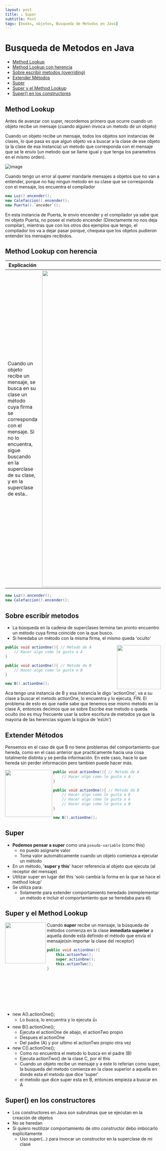 ```yaml
---
layout: post
title: ☕ Super
subtitle: Post
tags: [books, objetos, Busqueda de Metodos en Java]
---
```



# Busqueda de Metodos en Java
- [Method Lookup](#method-lookup)
- [Method Lookup con herencia](#method-lookup-con-herencia)
- [Sobre escribír metodos (overriding)](#sobre-escribír-metodos)
- [Extender Métodos](#extender-métodos)
- [Super](#super)
- [Super y el Method Lookup](#super-y-el-method-lookup)
- [Super() en los constructores](#super-en-los-constructores)


## Method Lookup

Antes de avanzar con super, recordemos primero que ocurre cuando un objeto recibe un mensaje (cuando alguien invoca un metodo de un objeto)

Cuando un objeto recibe un mensaje, todos los objetos son instancias de clases, lo que pasa es que algun objeto va a buscar a la clase de ese objeto (a la clase de esa instancia) un metodo que corresponda con el mensaje que se le envio (un metodo que se llame igual y que tenga los parametros en el mismo orden). 

![image](https://user-images.githubusercontent.com/55964635/192359878-c98013e6-ff36-48eb-b934-488414bec1ec.png)

Cuando tengo un error al querer mandarle mensajes a objetos que no van a entender, porque no hay ningun metodo en su clase que se corresponda con el mensaje, los encuentra el compilador

```java
new Luz().encender();
new Calefaccion().encender();
new Puerta().`enceder`(); 
```

En esta instancia de Puerta, le envio encender y el compilador ya sabe que mi objeto Puerta, no posee el metodo encender (Directamente no nos deja compilar), mientras que con los otros dos ejemplos que tengo, el compilador los va a dejar pasar porque, chequea que los objetos pudieron entender los mensajes recibidos.

## Method Lookup con herencia

| Explicación  | Grafico |
| ------------- | ------------- |
| Cuando un objeto recibe un mensaje, se busca en su clase un método cuya firma se corresponda con el mensaje. Si no lo encuentra, sigue buscando en la superclase de su clase, y en la superclase de esta..  | <img width="1020"   src = 'https://user-images.githubusercontent.com/55964635/192593948-5ef01c06-4db4-461f-819e-7618228fbbfc.png'>  |


```java
new Luz().encender();
new Calefaccion().encender();
```

## Sobre escribír metodos

- La búsqueda en la cadena de superclases termina tan pronto encuentro un método cuya firma coincide con la que busco.
- Si heredaba un método con la misma firma, el mismo queda 'oculto'

<img width="142" align='right'  src = 'https://user-images.githubusercontent.com/55964635/192596770-db030a56-4833-4473-940e-d75160026415.png'>

```java
public void actionOne(){ // Metodo de A
    // Hacer algo como le gusta a A
}

public void actionOne(){ // Metodo de B
    // Hacer algo como le gusta a B
}
```

 

 



```java
new B().actionOne();
```
Aca tengo una instancia de B y esa instancia le digo 'actionOne', va a su clase a buscar el metodo actionOne, lo encuentra y lo ejecuta, FIN. El problema de esto es que nadie sabe que tenemos ese mismo metodo en la clase A, entonces decimos que se sobre Escribe ese metodo o queda oculto (no es muy frecuente usar la sobre escritura de metodos ya que la mayoria de las herencias siguen la logica de 'esUn')


## Extender Métodos
Pensemos en el caso de que B no tiene problemas del comportamiento que hereda, como en el caso anterior que practicamente hacia una cosa totalmente distinta y se perdia información.
En este caso, hace lo que hereda sin perder información pero tambien puede hacer más.

<img width="152" align='left'  src = 'https://user-images.githubusercontent.com/55964635/192596770-db030a56-4833-4473-940e-d75160026415.png'>



```java
public void actionOne(){ // Metodo de A
    // Hacer algo como le gusta a A
}

public void actionOne(){ // Metodo de B
    // Hacer algo como le gusta a B
    // Hacer algo como le gusta a A
    // Hacer algo como le gusta a B
}
```

```java
new B().actionOne();
```


## Super
- **Podemos pensar a super** como una `pseudo-variable` (como this)
    - no puedo asignarle valor
    - Toma valor automáticamente cuando un objeto comienza a ejecutar un método
- En un método, '**super y this**' hacer referencia al objeto que ejecuta (al receptor del mensaje)
- Utilizar super en lugar del this 'solo cambia la forma en la que se hace el method lokup'
- Se utiliza para:
    - Solamente para extender comportamiento heredado (reimplementar un método e incluir el comportamiento que se heredaba para él)

## Super y el Method Lookup

<img width="132" align='left'  src = 'https://user-images.githubusercontent.com/55964635/192617819-bb67dd5b-9a90-47ae-b8aa-f27a7db6d6c8.png'>

Cuando **super** recibe un mensaje, la búsqueda de métodos comienza en la clase **inmediata superior** a aquella donde está definido el método que envía el mensaje(sin importar la clase del receptor)

```java
public void actionOne(){
    this.actionTwo();
    super.actionOne();
    this.actionTwo();
}
```
<br>
<br>
<br>
<br>
<br>
<br>

- new A().actionOne(); 
    - Lo busca, lo encuentra y lo ejecuta 👍
- new B().actionOne();
    - Ejecuta el actionOne de abajo, el actionTwo propio
    - Despues el actionOne
    - Del padre (A) y por ultimo el actionTwo propio otra vez
- new C().actionOne();
    - Como no encuentra el metodo lo busca en el padre (B)
    - Ejecuta actionTwo() de la clase C, por el this
    - Cuando un objeto recibe un mensaje y a este lo referian como super, la busqueda del metodo comienza en la clase superior a aquella en donde esta el metodo que dice 'super'
    - el metodo que dice super esta en B, entonces empieza a buscar en A


## Super() en los constructores
- Los constructores en Java son subrutinas que se ejecutan en la creación de objetos
- No se heredan
- Si quiero reutilizar comportamiento de otro constructor debo imbocarlo explícitamente
    - Uso super(...) para invocar un constructor en la superclase de mi clase
